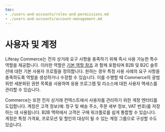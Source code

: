 ```yaml
---
toc:
- ./users-and-accounts/roles-and-permissions.md
- ./users-and-accounts/account-management.md
---
```

# 사용자 및 계정

Liferay Commerce는 전자 상거래 요구 사항을 충족하기 위해 즉시 사용 가능한 특수 역할을 제공합니다. 이러한 역할은 [기본 역할 참조](https://learn.liferay.com/dxp/latest/ko/users-and-permissions/roles-and-permissions/default-roles-reference.html) 과 함께 포함되며 B2B 및 B2C 솔루션에 대한 기본 사용자 프로필을 정의합니다. 원하는 경우 특정 사용 사례의 요구 사항을 충족하도록 역할을 생성하거나 수정할 수 있습니다. 이를 수행할 때 Commerce의 광범위한 세분화된 권한 목록을 사용하여 응용 프로그램 및 리소스에 대한 사용자 액세스를 관리할 수 있습니다.

Commerce는 또한 전자 상거래 컨텍스트에서 사용자를 관리하기 위한 계정 엔터티를 도입합니다. 계정은 고객 정보(예: 청구 및 배송 주소, 주문 세부 정보, VAT 번호)를 저장하는 데 사용됩니다. B2B 맥락에서 고객은 구매 워크플로를 쉽게 통합할 수 있습니다. 계정은 특정 가격표, 프로모션 및 할인의 대상이 될 수 있는 계정 그룹으로 구성할 수도 있습니다.
